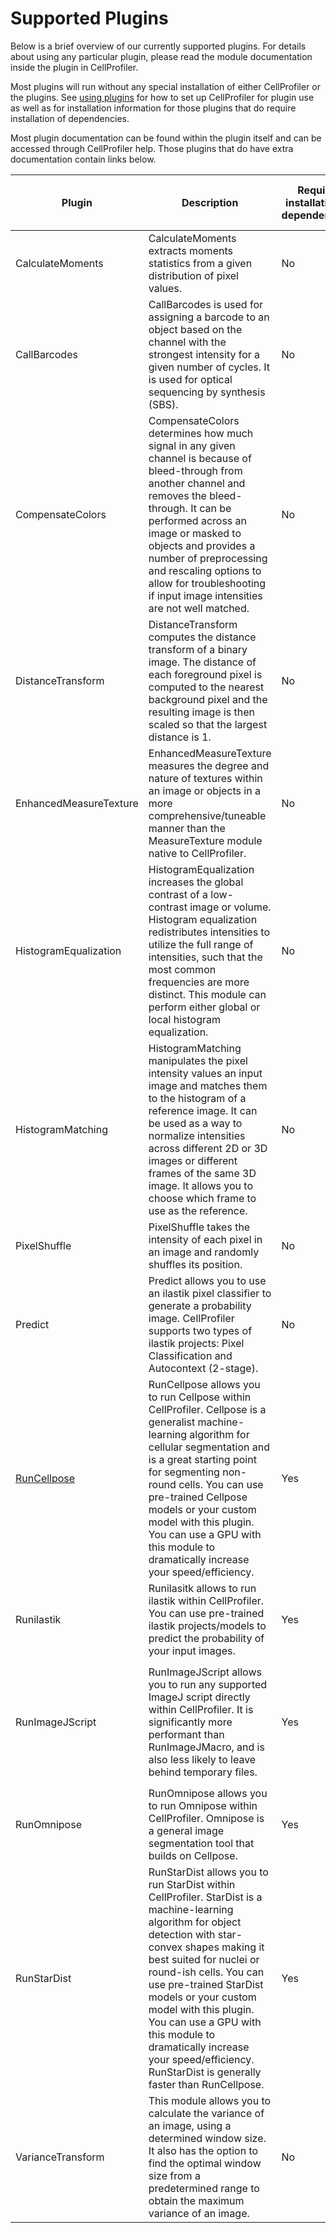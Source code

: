 # Supported Plugins

Below is a brief overview of our currently supported plugins.
For details about using any particular plugin, please read the module documentation inside the plugin in CellProfiler.

Most plugins will run without any special installation of either CellProfiler or the plugins. 
See [using plugins](using_plugins.md) for how to set up CellProfiler for plugin use as well as for installation information for those plugins that do require installation of dependencies.

Most plugin documentation can be found within the plugin itself and can be accessed through CellProfiler help.
Those plugins that do have extra documentation contain links below.


| Plugin | Description | Requires installation of dependencies? | Install flag | Docker version currently available? |
|--------|-------------|----------------------------------------|--------------|-------------------------------------|
| CalculateMoments      | CalculateMoments extracts moments statistics from a given distribution of pixel values. | No | | N/A |
| CallBarcodes          | CallBarcodes is used for assigning a barcode to an object based on the channel with the strongest intensity for a given number of cycles. It is used for optical sequencing by synthesis (SBS). | No | | N/A |
| CompensateColors      | CompensateColors determines how much signal in any given channel is because of bleed-through from another channel and removes the bleed-through. It can be performed across an image or masked to objects and provides a number of preprocessing and rescaling options to allow for troubleshooting if input image intensities are not well matched. | No | | N/A |
| DistanceTransform     | DistanceTransform computes the distance transform of a binary image. The distance of each foreground pixel is computed to the nearest background pixel and the resulting image is then scaled so that the largest distance is 1. | No | | N/A |
| EnhancedMeasureTexture| EnhancedMeasureTexture measures the degree and nature of textures within an image or objects in a more comprehensive/tuneable manner than the MeasureTexture module native to CellProfiler. | No | | N/A |
| HistogramEqualization | HistogramEqualization increases the global contrast of a low-contrast image or volume. Histogram equalization redistributes intensities to utilize the full range of intensities, such that the most common frequencies are more distinct. This module can perform either global or local histogram equalization. | No | | N/A |
| HistogramMatching     | HistogramMatching manipulates the pixel intensity values an input image and matches them to the histogram of a reference image. It can be used as a way to normalize intensities across different 2D or 3D images or different frames of the same 3D image. It allows you to choose which frame to use as the reference. | No | | N/A |
| PixelShuffle          | PixelShuffle takes the intensity of each pixel in an image and randomly shuffles its position. | No | | N/A |
| Predict               | Predict allows you to use an ilastik pixel classifier to generate a probability image. CellProfiler supports two types of ilastik projects: Pixel Classification and Autocontext (2-stage). | No |  | N/A |
| [RunCellpose](RunCellPose.md) | RunCellpose allows you to run Cellpose within CellProfiler. Cellpose is a generalist machine-learning algorithm for cellular segmentation and is a great starting point for segmenting non-round cells. You can use pre-trained Cellpose models or your custom model with this plugin. You can use a GPU with this module to dramatically increase your speed/efficiency. | Yes | `cellpose` | Yes |
| Runilastik            | Runilasitk allows to run ilastik within CellProfiler. You can use pre-trained ilastik projects/models to predict the probability of your input images.| Yes |  | Yes | 
| RunImageJScript       | RunImageJScript allows you to run any supported ImageJ script directly within CellProfiler. It is significantly more performant than RunImageJMacro, and is also less likely to leave behind temporary files. | Yes | `imagejscript` , though note that conda installation may be preferred, see [this link](https://py.imagej.net/en/latest/Install.html#installing-via-pip) for more information | No |
| RunOmnipose           | RunOmnipose allows you to run Omnipose within CellProfiler. Omnipose is a general image segmentation tool that builds on Cellpose. | Yes | `omnipose` | No |
| RunStarDist           | RunStarDist allows you to run StarDist within CellProfiler. StarDist is a machine-learning algorithm for object detection with star-convex shapes making it best suited for nuclei or round-ish cells. You can use pre-trained StarDist models or your custom model with this plugin. You can use a GPU with this module to dramatically increase your speed/efficiency. RunStarDist is generally faster than RunCellpose. | Yes | `stardist` | No |
| VarianceTransform     | This module allows you to calculate the variance of an image, using a determined window size. It also has the option to find the optimal window size from a predetermined range to obtain the maximum variance of an image. | No | | N/A |
